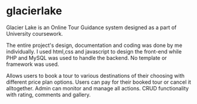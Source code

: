 # glacierlake

Glacier Lake is an Online Tour Guidance system designed as a part of University coursework.

The entire project's design, documentation and coding was done by me individually. I used html,css and javascript to design the front-end 
while PHP and MySQL was used to handle the backend. No template or framework was used.

Allows users to book a tour to various destinations of their choosing with different price plan options. Users can pay for their booked 
tour or cancel it alltogether. Admin can monitor and manage all actions. CRUD functionality with rating, comments and gallery.

